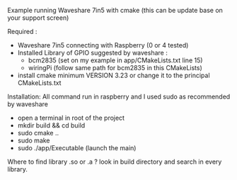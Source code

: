 Example running Waveshare 7in5 with cmake
(this can be update base on your support screen)

Required : 
- Waveshare 7in5 connecting with Raspberry (0 or 4 tested)
- Installed Library of GPIO suggested by waveshare : 
	- bcm2835 (set on my example in app/CMakeLists.txt line 15)
	- wiringPi (follow same path for bcm2835 in this CMakeLists)
- install cmake minimum VERSION 3.23 or change it to the principal CMakeLists.txt

Installation:
All command run in raspberry and I used sudo as recommended by waveshare
- open a terminal in root of the project
- mkdir build && cd build
- sudo cmake ..
- sudo make 
- sudo ./app/Executable (launch the main)


Where to find library .so or .a ? 
look in build directory and search in every library.

